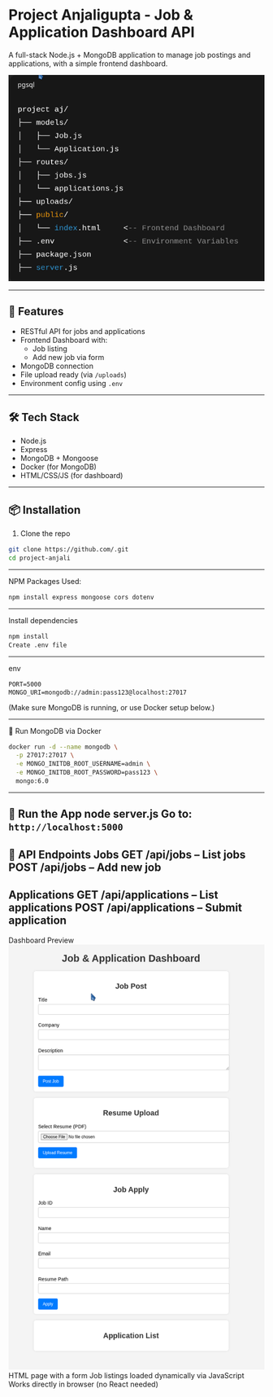 # Project Anjaligupta - Job & Application Dashboard API

A full-stack Node.js + MongoDB application to manage job postings and applications, with a simple frontend dashboard.

![](img/str.png)

---

## 🚀 Features

- RESTful API for jobs and applications
- Frontend Dashboard with:
  - Job listing
  - Add new job via form
- MongoDB connection
- File upload ready (via `/uploads`)
- Environment config using `.env`

---

## 🛠 Tech Stack

- Node.js
- Express
- MongoDB + Mongoose
- Docker (for MongoDB)
- HTML/CSS/JS (for dashboard)

---

## 📦 Installation

1. Clone the repo

```bash
git clone https://github.com/.git
cd project-anjali
```
---
NPM Packages Used:

```bash
npm install express mongoose cors dotenv
```
---
Install dependencies

```bash
npm install
Create .env file
```
---
env
```
PORT=5000
MONGO_URI=mongodb://admin:pass123@localhost:27017
```
(Make sure MongoDB is running, or use Docker setup below.)

---

🐳 Run MongoDB via Docker
```bash
docker run -d --name mongodb \
  -p 27017:27017 \
  -e MONGO_INITDB_ROOT_USERNAME=admin \
  -e MONGO_INITDB_ROOT_PASSWORD=pass123 \
  mongo:6.0
```
---
🚀 Run the App
node server.js
Go to: ```http://localhost:5000```
---
📁 API Endpoints
Jobs
GET /api/jobs – List jobs
POST /api/jobs – Add new job
---
Applications
GET /api/applications – List applications
POST /api/applications – Submit application
---
Dashboard Preview
![img](img/pp.png)
HTML page with a form
Job listings loaded dynamically via JavaScript
Works directly in browser (no React needed)

